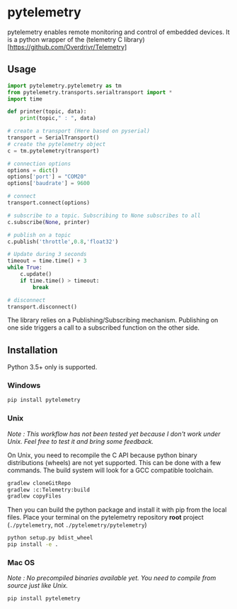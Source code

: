 # pytelemetry
pytelemetry enables remote monitoring and control of embedded devices.
It is a python wrapper of the (telemetry C library)[https://github.com/Overdrivr/Telemetry]

## Usage
```python
import pytelemetry.pytelemetry as tm
from pytelemetry.transports.serialtransport import *
import time

def printer(topic, data):
    print(topic," : ", data)

# create a transport (Here based on pyserial)
transport = SerialTransport()
# create the pytelemetry object
c = tm.pytelemetry(transport)

# connection options
options = dict()
options['port'] = "COM20"
options['baudrate'] = 9600

# connect
transport.connect(options)

# subscribe to a topic. Subscribing to None subscribes to all
c.subscribe(None, printer)

# publish on a topic
c.publish('throttle',0.8,'float32')

# Update during 3 seconds
timeout = time.time() + 3
while True:
    c.update()
    if time.time() > timeout:
        break

# disconnect
transport.disconnect()
```
The library relies on a Publishing/Subscribing mechanism.
Publishing on one side triggers a call to a subscribed function on the other side.

## Installation
Python 3.5+ only is supported.
### Windows
```bash
pip install pytelemetry
```

### Unix
*Note : This workflow has not been tested yet because I don't work under Unix. Feel free to test it and bring some feedback.*

On Unix, you need to recompile the C API because python binary distributions (wheels) are not yet supported.
This can be done with a few commands. The build system will look for a GCC compatible toolchain.

```bash
gradlew cloneGitRepo
gradlew :c:Telemetry:build
gradlew copyFiles
```
Then you can build the python package and install it with pip from the local files.
Place your terminal on the pytelemetry repository **root** project (`./pytelemetry`, not `./pytelemetry/pytelemetry`)
```bash
python setup.py bdist_wheel
pip install -e .
```

### Mac OS
*Note : No precompiled binaries available yet. You need to compile from source just like Unix.*
```bash
pip install pytelemetry
```
